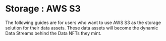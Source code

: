 # Storage : AWS S3

The following guides are for users who want to use AWS S3 as the storage solution for their data assets. These data assets will become the dynamic Data Streams behind the Data NFTs they mint.
